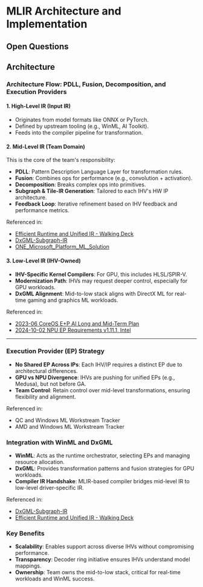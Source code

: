 # MLIR Architecture and Implementation

## Open Questions

## Architecture

### Architecture Flow: PDLL, Fusion, Decomposition, and Execution Providers

#### 1. High-Level IR (Input IR)
- Originates from model formats like ONNX or PyTorch.
- Defined by upstream tooling (e.g., WinML, AI Toolkit).
- Feeds into the compiler pipeline for transformation.

#### 2. Mid-Level IR (Team Domain)
This is the core of the team's responsibility:
- **PDLL**: Pattern Description Language Layer for transformation rules.
- **Fusion**: Combines ops for performance (e.g., convolution + activation).
- **Decomposition**: Breaks complex ops into primitives.
- **Subgraph & Tile-IR Generation**: Tailored to each IHV's HW IP architecture.
- **Feedback Loop**: Iterative refinement based on IHV feedback and performance metrics.

Referenced in:
- [Efficient Runtime and Unified IR - Walking Deck](https://microsoft.sharepoint-df.com/teams/WINPD-AIPlatformTools-AIPlatform-EfficientRuntimeandUnifiedIR/_layouts/15/Doc.aspx?sourcedoc=%7B031D9364-5B45-4B00-B451-90986F3AB032%7D&file=Efficient%20Runtime%20and%20Unified%20IR%20-%20Walking%20Deck.pptx&action=edit&mobileredirect=true&DefaultItemOpen=1&EntityRepresentationId=87106f4c-916c-41c6-b728-58e10274bfad)
- [DxGML-Subgraph-IR](https://microsoft.sharepoint.com/teams/Real-Time-ML/Shared%20Documents/Key-Material-Information/WindowsML-DxGraphicsML/DxGML-Subgraph-IR.pdf?web=1&EntityRepresentationId=b232403d-38a4-4386-9174-83278beeac71)
- [ONE_Microsoft_Platform_ML_Solution](https://microsoft.sharepoint.com/teams/Real-Time-ML/_layouts/15/Doc.aspx?sourcedoc=%7BA3AFD52E-B106-4710-9722-9395247579DB%7D&file=ONE_Microsoft_Platform_ML_Solution.docx&action=default&mobileredirect=true&DefaultItemOpen=1&EntityRepresentationId=4f91ed08-3fdd-4696-9cfe-1ab20c4e5f67)

#### 3. Low-Level IR (IHV-Owned)
- **IHV-Specific Kernel Compilers**: For GPU, this includes HLSL/SPIR-V.
- **Modernization Path**: IHVs may request deeper control, especially for GPU workloads.
- **DxGML Alignment**: Mid-to-low stack aligns with DirectX ML for real-time gaming and graphics ML workloads.

Referenced in:
- [2023-06 CoreOS E+P AI Long and Mid-Term Plan](https://microsoft.sharepoint.com/teams/coreos/_layouts/15/Doc.aspx?sourcedoc=%7B5CCE20A4-B7B7-4CF3-864D-2D28A97C1BAF%7D&file=2023-06%20CoreOS%20E%2BP%20AI%20Long%20and%20Mid-Term%20Plan.docx&action=default&mobileredirect=true&DefaultItemOpen=1&EntityRepresentationId=71db36de-37a6-4773-8462-e0a18c644a8e)
- [2024-10-02 NPU EP Requirements v1.11.1, Intel](https://microsoft.sharepoint.com/teams/WSSITeam/Shared%20Documents/WSSI%20PM%20Team/Windows%20AI/Specs/NPU%20EP%20Requirements%20Document/NPU%20EP%20Requirements%20Versions/2024-10-02-NPU-EP-Requirements-v1.11.1/2024-10-02%20NPU%20EP%20Requirements%20v1.11.1,%20Intel.pdf?web=1&EntityRepresentationId=0ebae372-09b3-43e8-b4b3-5c592454b0d1)

---

### Execution Provider (EP) Strategy
- **No Shared EP Across IPs**: Each IHV/IP requires a distinct EP due to architectural differences.
- **GPU vs NPU Divergence**: IHVs are pushing for unified EPs (e.g., Medusa), but not before GA.
- **Team Control**: Retain control over mid-level transformations, ensuring flexibility and alignment.

Referenced in:
- QC and Windows ML Workstream Tracker
- AMD and Windows ML Workstream Tracker

### Integration with WinML and DxGML
- **WinML**: Acts as the runtime orchestrator, selecting EPs and managing resource allocation.
- **DxGML**: Provides transformation patterns and fusion strategies for GPU workloads.
- **Compiler IR Handshake**: MLIR-based compiler bridges mid-level IR to low-level driver-specific IR.

Referenced in:
- [DxGML-Subgraph-IR](https://microsoft.sharepoint.com/teams/Real-Time-ML/Shared%20Documents/Key-Material-Information/WindowsML-DxGraphicsML/DxGML-Subgraph-IR.pdf?web=1&EntityRepresentationId=b232403d-38a4-4386-9174-83278beeac71)
- [Efficient Runtime and Unified IR - Walking Deck](https://microsoft.sharepoint-df.com/teams/WINPD-AIPlatformTools-AIPlatform-EfficientRuntimeandUnifiedIR/_layouts/15/Doc.aspx?sourcedoc=%7B031D9364-5B45-4B00-B451-90986F3AB032%7D&file=Efficient%20Runtime%20and%20Unified%20IR%20-%20Walking%20Deck.pptx&action=edit&mobileredirect=true&DefaultItemOpen=1&EntityRepresentationId=87106f4c-916c-41c6-b728-58e10274bfad)

### Key Benefits
- **Scalability**: Enables support across diverse IHVs without compromising performance.
- **Transparency**: Decoder ring initiative ensures IHVs understand model mappings.
- **Ownership**: Team owns the mid-to-low stack, critical for real-time workloads and WinML success.
